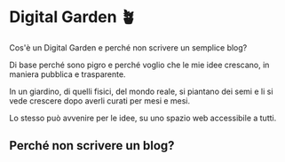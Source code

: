# Digital Garden 🪴

Cos'è un Digital Garden e perché non scrivere un semplice blog?

Di base perché sono pigro e perché voglio che le mie idee crescano, in maniera pubblica e trasparente.

In un giardino, di quelli fisici, del mondo reale, si piantano dei semi e li si vede crescere dopo averli curati per mesi e mesi.

Lo stesso può avvenire per le idee, su uno spazio web accessibile a tutti.

## Perché non scrivere un blog?

<img src="https://www.repstatic.it/content/localirep/img/espresso/2015/12/30/075706519--31c10015-cd2f-4be7-bde7-987018c67f84.jpg" alt="" width="auto8">

